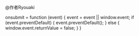 @作者Ryouaki

onsubmit = function (event) {
	event = event || window.event;
	if (event.preventDefault) {
		event.preventDefault();
	} else {
		window.event.returnValue = false;
	}
}
